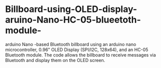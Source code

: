 # Billboard-using-OLED-display-aruino-Nano-HC-05-blueetoth-module-
arduino Nano -based Bluetooth billboard using an arduino nano microcontroller, 0.96" OLED Display (SPI/I2C, 128x64), and an HC-05 Bluetooth module. The code allows the billboard to receive messages via Bluetooth and display them on the OLED screen.
